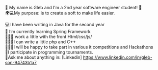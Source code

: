 👋 My name is Gleb and I'm a 2nd year software engineer student! 👋<br>
🌍💻My purpose: is to create a soft to make life easier.<br>

💻I have been writing in Java for the second year<br>
🌱 I’m currently learning Spring Framework<br>
👨🏽‍💻 work a little with the front Html/css/js/<br>
👨🏽‍💻I can write a little php and C++<br>
👨‍👨‍👦I will be happy to take part in various it competitions and Hackathons<br>
🏅I participate in programming tournaments.<br>
📩Ask me about anything in: [Linkedin] https://www.linkedin.com/in/gleb-son-94743b1a7
